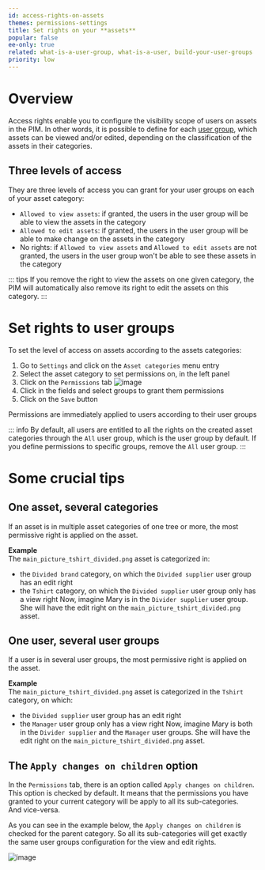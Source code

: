 ```yaml
---
id: access-rights-on-assets
themes: permissions-settings
title: Set rights on your **assets**
popular: false
ee-only: true
related: what-is-a-user-group, what-is-a-user, build-your-user-groups
priority: low
---
```


# Overview

Access rights enable you to configure the visibility scope of users on assets in the PIM. In other words, it is possible to define for each [user group](what-is-a-user-group.html), which assets can be viewed and/or edited, depending on the classification of the assets in their categories.

## Three levels of access

They are three levels of access you can grant for your user groups on each of your asset category:
- `Allowed to view assets`: if granted, the users in the user group will be able to view the assets in the category
- `Allowed to edit assets`: if granted, the users in the user group will be able to make change on the assets in the category
- No rights: if `Allowed to view assets` and `Allowed to edit assets` are not granted, the users in the user group won't be able to see these assets in the category

::: tips
If you remove the right to view the assets on one given category, the PIM will automatically also remove its right to edit the assets on this category.
:::

# Set rights to user groups
To set the level of access on assets according to the assets categories:
1.  Go to `Settings` and click on the `Asset categories` menu entry
1.  Select the asset category to set permissions on, in the left panel
1.  Click on the `Permissions` tab
    ![image](Settings_AssetsCategoriesPermissions.png)
1.  Click in the fields and select groups to grant them permissions
1.  Click on the `Save` button

Permissions are immediately applied to users according to their user groups

::: info
By default, all users are entitled to all the rights on the created asset categories through the `All` user group, which is the user group by default. If you define permissions to specific groups, remove the `All` user group.
:::

# Some crucial tips

## One asset, several categories

If an asset is in multiple asset categories of one tree or more, the most permissive right is applied on the asset.

**Example**  
The `main_picture_tshirt_divided.png` asset is categorized in:
- the `Divided brand` category, on which the `Divided supplier` user group has an edit right
- the `Tshirt` category, on which the `Divided supplier` user group only has a view right
Now, imagine Mary is in the `Divider supplier` user group. She will have the edit right on the `main_picture_tshirt_divided.png` asset.

## One user, several user groups

If a user is in several user groups, the most permissive right is applied on the asset.

**Example**  
The `main_picture_tshirt_divided.png` asset is categorized in the `Tshirt` category, on which:
- the `Divided supplier` user group has an edit right
- the `Manager` user group only has a view right
Now, imagine Mary is both in the `Divider supplier` and the `Manager` user groups. She will have the edit right on the `main_picture_tshirt_divided.png` asset.

## The `Apply changes on children` option

In the `Permissions` tab, there is an option called `Apply changes on children`. This option is checked by default. It means that the permissions you have granted to your current category will be apply to all its sub-categories.  
And vice-versa.

As you can see in the example below, the `Apply changes on children` is checked for the parent category. So all its sub-categories will get exactly the same user groups configuration for the view and edit rights.

![image](Settings_AssetCategoriesPermissionsApplytoAllChildren.png)
